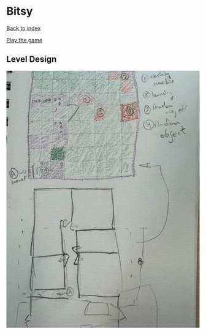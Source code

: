 # Bitsy

[Back to index](./index.html)

[Play the game](./bitsy-game.html)

## Level Design

<img src="./img/IMG_1526.jpg" alt="A floor plan of the ground level and grid of colored squares showing the plan of a basement in a country house.">
